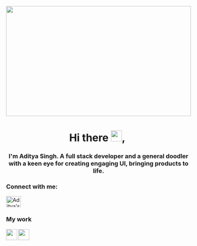
<img src="https://www.brainfuel.io/img/mern-stack.jpg" height="300" width=100% >

### <h1 align="center">Hi there <img src="https://raw.githubusercontent.com/MartinHeinz/MartinHeinz/master/wave.gif" width="30px">,&nbsp;</h1>

<h3 align="center">I'm Aditya Singh. A full stack developer and a general doodler with a keen eye for creating engaging UI, bringing products to life.</h3>

<h3 align="left">Connect with me:</h3>
<p align="left">
<a href="https://www.linkedin.com/in/aditya-singh-ad69/" target="blank"><img align="center" src="https://raw.githubusercontent.com/rahuldkjain/github-profile-readme-generator/master/src/images/icons/Social/linked-in-alt.svg" alt="Aditya's Linkedin" height="30" width="40" /></a>
</p>


<h3 align="left">My work</h3>
<a href="https://laegb-jqaaa-aaaag-qavka-cai.raw.ic0.app/">
  <img align="left" width="30px" src="https://freepngimg.com/download/emoji/64918-united-money-dollar-sign-states-emoji.png" />
</a>

<a href="https://covid-19-tracker-25dc0.web.app/">
  <img align="left" width="30px" src="https://i.pinimg.com/736x/1d/b9/9d/1db99daa9371bf0989f05a0bc12e2b9e.jpg" />
</a>






<!--
**Adi-ty/Adi-ty** is a ✨ _special_ ✨ repository because its `README.md` (this file) appears on your GitHub profile.

Here are some ideas to get you started:

- 🔭 I’m currently working on ...
- 🌱 I’m currently learning ...
- 👯 I’m looking to collaborate on ...
- 🤔 I’m looking for help with ...
- 💬 Ask me about ...
- 📫 How to reach me: ...
- 😄 Pronouns: ...
- ⚡ Fun fact: ...
-->
